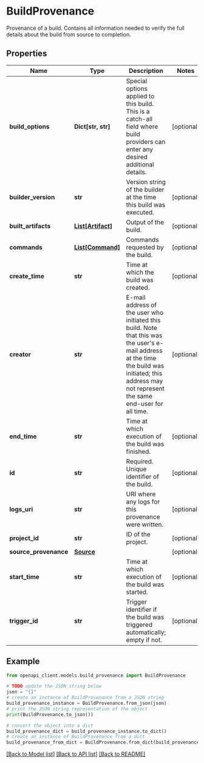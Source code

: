 # BuildProvenance

Provenance of a build. Contains all information needed to verify the full details about the build from source to completion.

## Properties

Name | Type | Description | Notes
------------ | ------------- | ------------- | -------------
**build_options** | **Dict[str, str]** | Special options applied to this build. This is a catch-all field where build providers can enter any desired additional details. | [optional] 
**builder_version** | **str** | Version string of the builder at the time this build was executed. | [optional] 
**built_artifacts** | [**List[Artifact]**](Artifact.md) | Output of the build. | [optional] 
**commands** | [**List[Command]**](Command.md) | Commands requested by the build. | [optional] 
**create_time** | **str** | Time at which the build was created. | [optional] 
**creator** | **str** | E-mail address of the user who initiated this build. Note that this was the user&#39;s e-mail address at the time the build was initiated; this address may not represent the same end-user for all time. | [optional] 
**end_time** | **str** | Time at which execution of the build was finished. | [optional] 
**id** | **str** | Required. Unique identifier of the build. | [optional] 
**logs_uri** | **str** | URI where any logs for this provenance were written. | [optional] 
**project_id** | **str** | ID of the project. | [optional] 
**source_provenance** | [**Source**](Source.md) |  | [optional] 
**start_time** | **str** | Time at which execution of the build was started. | [optional] 
**trigger_id** | **str** | Trigger identifier if the build was triggered automatically; empty if not. | [optional] 

## Example

```python
from openapi_client.models.build_provenance import BuildProvenance

# TODO update the JSON string below
json = "{}"
# create an instance of BuildProvenance from a JSON string
build_provenance_instance = BuildProvenance.from_json(json)
# print the JSON string representation of the object
print(BuildProvenance.to_json())

# convert the object into a dict
build_provenance_dict = build_provenance_instance.to_dict()
# create an instance of BuildProvenance from a dict
build_provenance_from_dict = BuildProvenance.from_dict(build_provenance_dict)
```
[[Back to Model list]](../README.md#documentation-for-models) [[Back to API list]](../README.md#documentation-for-api-endpoints) [[Back to README]](../README.md)


